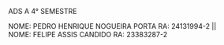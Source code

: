 ADS A 4° SEMESTRE

NOME: PEDRO HENRIQUE NOGUEIRA PORTA  RA: 24131994-2   ||       
NOME: FELIPE ASSIS CANDIDO RA: 23383287-2
